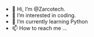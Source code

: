 - 👋 Hi, I’m @Zarcotech.
- 👀 I’m interested in coding.
- 🌱 I’m currently learning Python
- 📫 How to reach me ...

<!---
Zarcotech/Zarcotech is a ✨ special ✨ repository because its `README.md` (this file) appears on your GitHub profile.
You can click the Preview link to take a look at your changes.
--->
